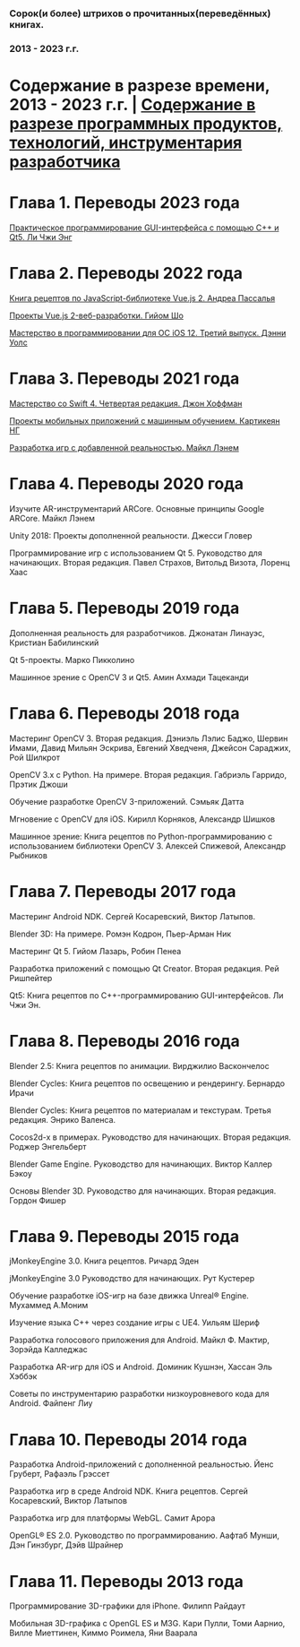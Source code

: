 ### Сорок(и более) штрихов о прочитанных(переведённых) книгах. 
### 2013 - 2023 г.г.


# Содержание в разрезе времени, 2013 - 2023 г.г. | [Содержание в разрезе программных продуктов, технологий, инструментария разработчика](README_tools.md)

# Глава 1. Переводы 2023 года
[Практическое программирование GUI-интерфейса с помощью C++ и Qt5. Ли Чжи Энг](README_42.md)


# Глава 2. Переводы 2022 года
[Книга рецептов по JavaScript-библиотеке Vue.js 2. Андреа Пассалья](README_41.md)

[Проекты Vue.js 2-веб-разработки. Гийом Шо](README_40.md)

[Мастерство в программировании для ОС iOS 12. Третий выпуск. Дэнни Уолс](README_39.md)


# Глава 3. Переводы 2021 года
[Мастерство со Swift 4. Четвертая редакция. Джон Хоффман](README_38.md)

[Проекты мобильных приложений с машинным обучением. Картикеян НГ](README_37.md)

[Разработка игр с добавленной реальностью. Майкл Лэнем](README_36.md)


# Глава 4. Переводы 2020 года
Изучите AR-инструментарий ARCore. Основные принципы Google ARCore. Майкл Лэнем

Unity 2018: Проекты дополненной реальности. Джесси Гловер

Программирование игр  с использованием Qt 5. Руководство для начинающих. Вторая редакция. Павел Страхов, Витольд Визота, Лоренц Хаас

# Глава 5. Переводы 2019 года
Дополненная реальность для разработчиков. Джонатан Линауэс, Кристиан Бабилинский

Qt 5-проекты. Марко Пикколино

Машинное зрение с OpenCV 3 и Qt5. Амин Ахмади Тацеканди

# Глава 6. Переводы 2018 года
Мастеринг OpenCV 3. Вторая редакция. Дэниэль Лэлис Баджо, Шервин Имами, Давид Мильян Эскрива, Евгений Хведченя, Джейсон Сараджих, Рой Шилкрот

OpenCV 3.x с Python. На примере. Вторая редакция.
Габриэль Гарридо, Прэтик Джоши

Обучение разработке OpenCV 3-приложений. Сэмьяк Датта

Мгновение с OpenCV для iOS. Кирилл Корняков, Александр Шишков

Машинное зрение: Книга рецептов по Python-программированию с использованием библиотеки OpenCV 3. Алексей Спижевой, Александр Рыбников


# Глава 7. Переводы 2017 года
Мастеринг Android NDK. Сергей Косаревский, Виктор Латыпов.

Blender 3D: На примере. Ромэн Кодрон, Пьер-Арман Ник

Мастеринг Qt 5. Гийом Лазарь, Робин Пенеа

Разработка приложений с помощью Qt Creator. Вторая редакция. Рей Ришпейтер

Qt5: Книга рецептов по C++-программированию GUI-интерфейсов. Ли Чжи Эн.


# Глава 8. Переводы 2016 года
Blender 2.5: Книга рецептов по анимации. Вирджилио Васкончелос

Blender Cycles: Книга рецептов по освещению и рендерингу. Бернардо Ирачи

Blender Cycles: Книга рецептов по материалам и текстурам.
Третья редакция. Энрико Валенса.

Cocos2d-x в примерах. Руководство для начинающих. Вторая редакция. Роджер Энгельберт

Blender Game Engine. Руководство для начинающих.
Виктор Каллер Бэкоу

Основы Blender 3D. Руководство для начинающих. Вторая редакция. Гордон Фишер


# Глава 9. Переводы 2015 года
jMonkeyEngine 3.0. Книга рецептов. Ричард Эден

jMonkeyEngine 3.0 Руководство для начинающих. Рут Кустерер

Обучение разработке iOS-игр на базе движка Unreal® Engine.
Мухаммед А.Моним

Изучение языка C++ через создание игры с UE4. Уильям Шериф

Разработка голосового приложения для Android. Майкл Ф. Мактир, Зорэйда Калледжас

Разработка AR-игр для iOS и Android. Доминик Кушнэн, Хассан Эль Хэббэк

Советы по инструментарию разработки низкоуровневого кода для Android. Файпенг Лиу


# Глава 10. Переводы 2014 года
Разработка Android-приложений с дополненной реальностью. Йенс Груберт,  Рафаэль Грэссет

Разработка игр в среде Android NDK. Книга рецептов. Сергей Косаревский, Виктор Латыпов

Разработка игр для платформы WebGL. Самит Арора

OpenGL® ES 2.0. Руководство по программированию. Аафтаб Мунши, Дэн Гинзбург, Дэйв Шрайнер


# Глава 11. Переводы 2013 года
Программирование 3D-графики для iPhone. Филипп Райдаут

Мобильная 3D-графика с OpenGL ES и M3G. 
Кари Пулли, Томи Аарнио, Вилле Миеттинен, Киммо Роимела, Яни Ваарала
